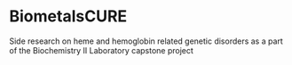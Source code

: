# BiometalsCURE
Side research on heme and hemoglobin related genetic disorders as a part of the Biochemistry II Laboratory capstone project
